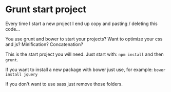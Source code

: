 # Grunt start project

Every time I start a new project I end up copy and pasting / deleting this code...


You use grunt and bower to start your projects?
Want to optimize your css and js? Minification? Concatenation?

This is the start project you will need. Just start with:
`npm install` and then `grunt`.

If you want to install a new package with bower just use, for example:
`bower install jquery`

If you don't want to use sass just remove those folders.